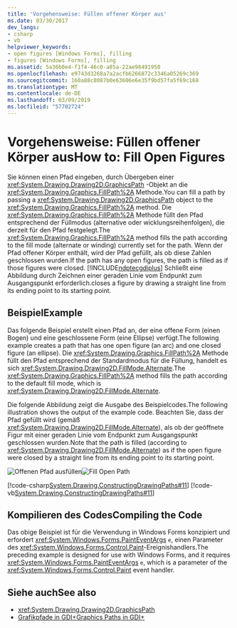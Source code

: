 ```yaml
---
title: 'Vorgehensweise: Füllen offener Körper aus'
ms.date: 03/30/2017
dev_langs:
- csharp
- vb
helpviewer_keywords:
- open figures [Windows Forms], filling
- figures [Windows Forms], filling
ms.assetid: 5a36b0e4-f1f4-46c0-a85a-22ae98491950
ms.openlocfilehash: e9743d3268a7a2acfb6266872c3346a05269c369
ms.sourcegitcommit: 160a88c8087b0e63606e6e35f9bd57fa5f69c168
ms.translationtype: MT
ms.contentlocale: de-DE
ms.lasthandoff: 03/09/2019
ms.locfileid: "57702724"
---
```

# <a name="how-to-fill-open-figures"></a><span data-ttu-id="6e9d5-102">Vorgehensweise: Füllen offener Körper aus</span><span class="sxs-lookup"><span data-stu-id="6e9d5-102">How to: Fill Open Figures</span></span>
<span data-ttu-id="6e9d5-103">Sie können einen Pfad eingeben, durch Übergeben einer <xref:System.Drawing.Drawing2D.GraphicsPath> -Objekt an die <xref:System.Drawing.Graphics.FillPath%2A> Methode.</span><span class="sxs-lookup"><span data-stu-id="6e9d5-103">You can fill a path by passing a <xref:System.Drawing.Drawing2D.GraphicsPath> object to the <xref:System.Drawing.Graphics.FillPath%2A> method.</span></span> <span data-ttu-id="6e9d5-104">Die <xref:System.Drawing.Graphics.FillPath%2A> Methode füllt den Pfad entsprechend der Füllmodus (alternative oder wicklungsreihenfolgen), die derzeit für den Pfad festgelegt.</span><span class="sxs-lookup"><span data-stu-id="6e9d5-104">The <xref:System.Drawing.Graphics.FillPath%2A> method fills the path according to the fill mode (alternate or winding) currently set for the path.</span></span> <span data-ttu-id="6e9d5-105">Wenn der Pfad offener Körper enthält, wird der Pfad gefüllt, als ob diese Zahlen geschlossen wurden.</span><span class="sxs-lookup"><span data-stu-id="6e9d5-105">If the path has any open figures, the path is filled as if those figures were closed.</span></span> [!INCLUDE[ndptecgdiplus](../../../../includes/ndptecgdiplus-md.md)] <span data-ttu-id="6e9d5-106">Schließt eine Abbildung durch Zeichnen einer geraden Linie vom Endpunkt zum Ausgangspunkt erforderlich.</span><span class="sxs-lookup"><span data-stu-id="6e9d5-106">closes a figure by drawing a straight line from its ending point to its starting point.</span></span>  
  
## <a name="example"></a><span data-ttu-id="6e9d5-107">Beispiel</span><span class="sxs-lookup"><span data-stu-id="6e9d5-107">Example</span></span>  
 <span data-ttu-id="6e9d5-108">Das folgende Beispiel erstellt einen Pfad an, der eine offene Form (einen Bogen) und eine geschlossene Form (eine Ellipse) verfügt.</span><span class="sxs-lookup"><span data-stu-id="6e9d5-108">The following example creates a path that has one open figure (an arc) and one closed figure (an ellipse).</span></span> <span data-ttu-id="6e9d5-109">Die <xref:System.Drawing.Graphics.FillPath%2A> Methode füllt den Pfad entsprechend der Standardmodus für die Füllung, handelt es sich <xref:System.Drawing.Drawing2D.FillMode.Alternate>.</span><span class="sxs-lookup"><span data-stu-id="6e9d5-109">The <xref:System.Drawing.Graphics.FillPath%2A> method fills the path according to the default fill mode, which is <xref:System.Drawing.Drawing2D.FillMode.Alternate>.</span></span>  
  
 <span data-ttu-id="6e9d5-110">Die folgende Abbildung zeigt die Ausgabe des Beispielcodes.</span><span class="sxs-lookup"><span data-stu-id="6e9d5-110">The following illustration shows the output of the example code.</span></span> <span data-ttu-id="6e9d5-111">Beachten Sie, dass der Pfad gefüllt wird (gemäß <xref:System.Drawing.Drawing2D.FillMode.Alternate>), als ob der geöffnete Figur mit einer geraden Linie vom Endpunkt zum Ausgangspunkt geschlossen wurden.</span><span class="sxs-lookup"><span data-stu-id="6e9d5-111">Note that the path is filled (according to <xref:System.Drawing.Drawing2D.FillMode.Alternate>) as if the open figure were closed by a straight line from its ending point to its starting point.</span></span>  
  
 <span data-ttu-id="6e9d5-112">![Offenen Pfad ausfüllen](./media/fillopenpath.png "FillOpenPath")</span><span class="sxs-lookup"><span data-stu-id="6e9d5-112">![Fill Open Path](./media/fillopenpath.png "FillOpenPath")</span></span>  
  
 [!code-csharp[System.Drawing.ConstructingDrawingPaths#11](~/samples/snippets/csharp/VS_Snippets_Winforms/System.Drawing.ConstructingDrawingPaths/CS/Class1.cs#11)]
 [!code-vb[System.Drawing.ConstructingDrawingPaths#11](~/samples/snippets/visualbasic/VS_Snippets_Winforms/System.Drawing.ConstructingDrawingPaths/VB/Class1.vb#11)]  
  
## <a name="compiling-the-code"></a><span data-ttu-id="6e9d5-113">Kompilieren des Codes</span><span class="sxs-lookup"><span data-stu-id="6e9d5-113">Compiling the Code</span></span>  
 <span data-ttu-id="6e9d5-114">Das obige Beispiel ist für die Verwendung in Windows Forms konzipiert und erfordert <xref:System.Windows.Forms.PaintEventArgs> `e`, einen Parameter des <xref:System.Windows.Forms.Control.Paint>-Ereignishandlers.</span><span class="sxs-lookup"><span data-stu-id="6e9d5-114">The preceding example is designed for use with Windows Forms, and it requires <xref:System.Windows.Forms.PaintEventArgs> `e`, which is a parameter of the <xref:System.Windows.Forms.Control.Paint> event handler.</span></span>  
  
## <a name="see-also"></a><span data-ttu-id="6e9d5-115">Siehe auch</span><span class="sxs-lookup"><span data-stu-id="6e9d5-115">See also</span></span>
- <xref:System.Drawing.Drawing2D.GraphicsPath>
- [<span data-ttu-id="6e9d5-116">Grafikpfade in GDI+</span><span class="sxs-lookup"><span data-stu-id="6e9d5-116">Graphics Paths in GDI+</span></span>](graphics-paths-in-gdi.md)
